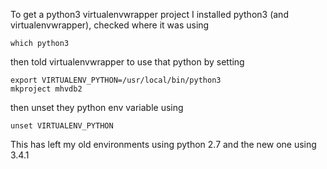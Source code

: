 To get a python3 virtualenvwrapper project I installed python3 (and virtualenvwrapper), checked where it was using

```which python3```

then told virtualenvwrapper to use that python by setting

```
export VIRTUALENV_PYTHON=/usr/local/bin/python3
mkproject mhvdb2
```

then unset they python env variable using

```unset VIRTUALENV_PYTHON```

This has left my old environments using python 2.7 and the new one using 3.4.1
